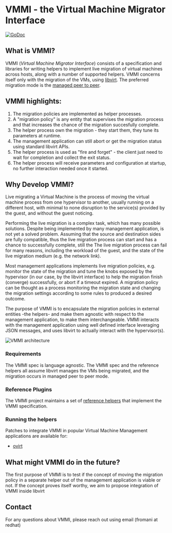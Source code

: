 # VMMI - the Virtual Machine Migrator Interface

[![GoDoc](https://godoc.org/github.com/fromanirh/vmmi/pkg/vmmi?status.svg)](https://godoc.org/github.com/fromanirh/vmmi/pkg/vmmi)

## What is VMMI?

VMMI (_Virtual Machine Migrator Interface_) consists of a specification and libraries for writing helpers to implement
live migration of virtual machines across hosts, along with a number of supported helpers.
VMMI concerns itself only with the migration of the VMs, using [libvirt](http://libvirt.org).
The preferred migration mode is the [managed peer to peer](https://libvirt.org/migration.html#flowpeer2peer).

## VMMI highlights:

1. The migration policies are implemented as helper processes.
2. A "migration policy" is any entity that supervises the migration process and that increases the chance of the migration succesfully complete.
3. The helper process own the migration - they start them, they tune its parameters at runtime.
4. The management application can still abort or get the migration status using standard libvirt APIs.
5. The helper process is used as "fire and forget" - the client just need to wait for completion and collect the exit status.
6. The helper process will receive parameters and configuration at startup, no further interaction needed once it started.

## Why Develop VMMI?

Live migrating a Virtual Machine is the process of moving the virtual machine process from one hypervisor to another, usually running on a different host, with minimal to none
disruption to the service(s) provided by the guest, and without the guest noticing.

Performing the live migration is a complex task, which has many possible solutions. Despite being implemented by many management application, is not yet a solved problem.
Assuming that the source and destination sides are fully compatible, thus the live migration process can start and has a chance to successfully complete, still the
The live migration process can fail for many reasons, including the workload of the guest, and the state of the live migration medium (e.g. the network link).

Most management applications implements live migration policies, e.g. monitor the state of the migration and tune the knobs exposed by the hypervisor (in our case, by the libvirt interface)
to help the migration finish (converge) successfully, or abort if a timeout expired.
A migration policy can be thought as a process monitoring the migration state and changing the migration settings according to some rules to produced a desired outcome.

The purpose of VMMI is to encapsulate the migration policies in external entities -the helpers- and make them agnostic with respect to the management application, to make them interchangeable.
VMMI interacts with the management application using well defined interface leveraging JSON messages, and uses libvirt to actually interact with the hypervisor(s).

![VMMI architecture](https://github.com/fromanirh/vmmi/blob/master/docs/arch.png "VMMI architecture")

### Requirements

The VMMI spec is language agnostic.
The VMMI spec and the reference helpers all assume libvirt manages the VMs being migrated, and the migration occurs in managed peer to peer mode.

### Reference Plugins

The VMMI project maintains a set of [reference helpers](https://github.com/fromanirh/vmmi/tree/master/helpers) that implement the VMMI specification.

### Running the helpers

Patches to integrate VMMI in popular Virtual Machine Management applications are available for:

* [ovirt](https://gerrit.ovirt.org/#/q/status:open+project:vdsm+branch:master+topic:assisted-migration)

## What might VMMI do in the future?

The first purpose of VMMI is to test if the concept of moving the migration policy in a separate helper out of the management application is viable or not.
If the concept proves itself worthy, we aim to propose integration of VMMI inside libvirt

## Contact

For any questions about VMMI, please reach out using email (fromani at redhat)

